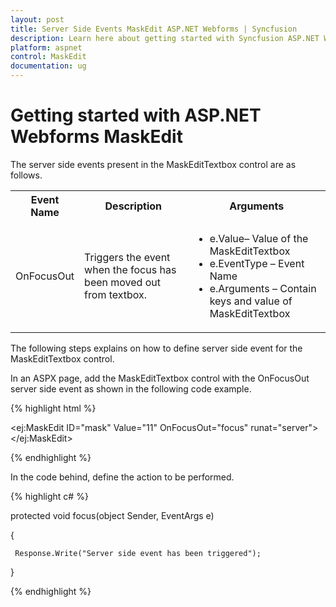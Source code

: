 ```yaml
---
layout: post
title: Server Side Events MaskEdit ASP.NET Webforms | Syncfusion
description: Learn here about getting started with Syncfusion ASP.NET Webforms MaskEdit, its elements, and more
platform: aspnet
control: MaskEdit
documentation: ug
---
```


# Getting started with ASP.NET Webforms MaskEdit

The server side events present in the MaskEditTextbox control are as follows.

<table>
<tr>
<th>
Event Name</th><th>
Description</th><th>
Arguments</th></tr>
<tr>
<td>
OnFocusOut</td><td>
Triggers the event when the focus has been moved out from textbox.</td><td>
<ul>
<li>e.Value– Value of the MaskEditTextbox</li>
<li>e.EventType – Event Name</li>
<li>e.Arguments – Contain keys and value of MaskEditTextbox</li>
</ul></td></tr>
</table>


The following steps explains on how to define server side event for the MaskEditTextbox control.

In an ASPX page, add the MaskEditTextbox control with the OnFocusOut server side event as shown in the following code example.

{% highlight html %}

  <ej:MaskEdit ID="mask" Value="11" OnFocusOut="focus"  runat="server"></ej:MaskEdit>

{% endhighlight %}

In the code behind, define the action to be performed.

{% highlight c# %}

protected void focus(object Sender, EventArgs e)

{

     Response.Write("Server side event has been triggered");

}

{% endhighlight %}